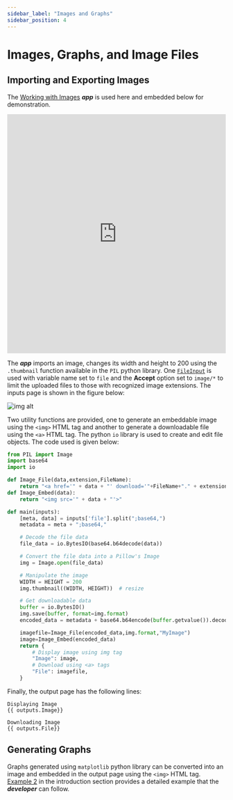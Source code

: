 ```yaml
---
sidebar_label: "Images and Graphs"
sidebar_position: 4
---
```


# Images, Graphs, and Image Files

## Importing and Exporting Images

The [Working with Images](https://mecsimcalc.com/app/0672426/working_with_images) _**app**_ is used here and embedded below for demonstration.

<div style={{width: "100%", height: "550px", overflow: "hidden"}}>
<iframe src='https://mecsimcalc.com/app/0672426/working_with_images' style={{position:"relative", left:"-45px", top:"-48px"}} width="100%" height="550" title="MecSimCalc" frameborder="0"></iframe>
</div>

The _**app**_ imports an image, changes its width and height to 200 using the `.thumbnail` function available in the `PIL` python library. One [`FileInput`](../Inputs/Input-Types) is used with variable name set to `file` and the **Accept** option set to `image/*` to limit the uploaded files to those with recognized image extensions. The inputs page is shown in the figure below:

<div style={{textAlign: 'center'}}>

![img alt](/docs/Getting-Started/imageinput.png)

</div>

Two utility functions are provided, one to generate an embeddable image using the `<img>` HTML tag and another to generate a downloadable file using the `<a>` HTML tag. The python `io` library is used to create and edit file objects. The code used is given below:

```python
from PIL import Image
import base64
import io

def Image_File(data,extension,FileName):
    return "<a href='" + data + "' download='"+FileName+"." + extension + "'>Download Image</a>"
def Image_Embed(data):
    return "<img src='" + data + "'>"

def main(inputs):
    [meta, data] = inputs['file'].split(";base64,")
    metadata = meta + ";base64,"

    # Decode the file data
    file_data = io.BytesIO(base64.b64decode(data))

    # Convert the file data into a Pillow's Image
    img = Image.open(file_data)

    # Manipulate the image
    WIDTH = HEIGHT = 200
    img.thumbnail((WIDTH, HEIGHT))  # resize

    # Get downloadable data
    buffer = io.BytesIO()
    img.save(buffer, format=img.format)
    encoded_data = metadata + base64.b64encode(buffer.getvalue()).decode()

    imagefile=Image_File(encoded_data,img.format,"MyImage")
    image=Image_Embed(encoded_data)
    return {
        # Display image using img tag
        "Image": image,
        # Download using <a> tags
        "File": imagefile,
    }
```

Finally, the output page has the following lines:

```
Displaying Image
{{ outputs.Image}}

Downloading Image
{{ outputs.File}}
```

## Generating Graphs

Graphs generated using `matplotlib` python library can be converted into an image and embedded in the output page using the `<img>` HTML tag. [Example 2](../Getting-Started/Example2) in the introduction section provides a detailed example that the _**developer**_ can follow.
